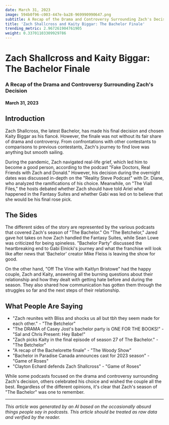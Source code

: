 ```yaml
---
date: March 31, 2023
image: 594b0f96-c003-447e-ba28-969990990647.png
subtitle: A Recap of the Drama and Controversy Surrounding Zach's Decision
title: 'Zach Shallcross and Kaity Biggar: The Bachelor Finale'
trending_metric: 2.967261904761905
weight: 0.33701103309929786
---
```

# Zach Shallcross and Kaity Biggar: The Bachelor Finale
### A Recap of the Drama and Controversy Surrounding Zach's Decision
#### March 31, 2023

## Introduction
Zach Shallcross, the latest Bachelor, has made his final decision and chosen Kaity Biggar as his fiancé. However, the finale was not without its fair share of drama and controversy. From confrontations with other contestants to comparisons to previous contestants, Zach's journey to find love was anything but smooth sailing. 

During the pandemic, Zach navigated real-life grief, which led him to become a good person, according to the podcast "Fake Doctors, Real Friends with Zach and Donald." However, his decision during the overnight dates was discussed in-depth on the "Reality Steve Podcast" with Dr. Diane, who analyzed the ramifications of his choice. Meanwhile, on "The Viall Files," the hosts debated whether Zach should have told Ariel what happened in the Fantasy Suites and whether Gabi was led on to believe that she would be his final rose pick. 

## The Sides
The different sides of the story are represented by the various podcasts that covered Zach's season of "The Bachelor." On "The Betchelor," Jared gave hot takes on how Zach handled the Fantasy Suites, while Sean Lowe was criticized for being spineless. "Bachelor Party" discussed the heartbreaking end to Gabi Elnicki's journey and what the franchise will look like after news that 'Bachelor' creator Mike Fleiss is leaving the show for good. 

On the other hand, "Off The Vine with Kaitlyn Bristowe" had the happy couple, Zach and Kaity, answering all the burning questions about their relationship and how they dealt with getting hate before and during the season. They also shared how communication has gotten them through the struggles so far and the next steps of their relationship. 

## What People Are Saying
- "Zach reunites with Bliss and shocks us all but tbh they seem made for each other." - "The Betchelor"
- "The DRAMA of Casey Jost's bachelor party is ONE FOR THE BOOKS!" - "Sal and Chris Present: Hey Babe!"
- "Zach picks Kaity in the final episode of season 27 of The Bachelor." - "The Betchelor"
- "A recap of the Bachelorette finale" - "The Woody Show"
- "Bachelor in Paradise Canada announces cast for 2023 season" - "Game of Roses"
- "Clayton Echard defends Zach Shallcross" - "Game of Roses"

While some podcasts focused on the drama and controversy surrounding Zach's decision, others celebrated his choice and wished the couple all the best. Regardless of the different opinions, it's clear that Zach's season of "The Bachelor" was one to remember.

 --- 

*This article was generated by an AI based on the occasionally absurd things people say in podcasts. This article should be treated as raw data and verified by the reader.*